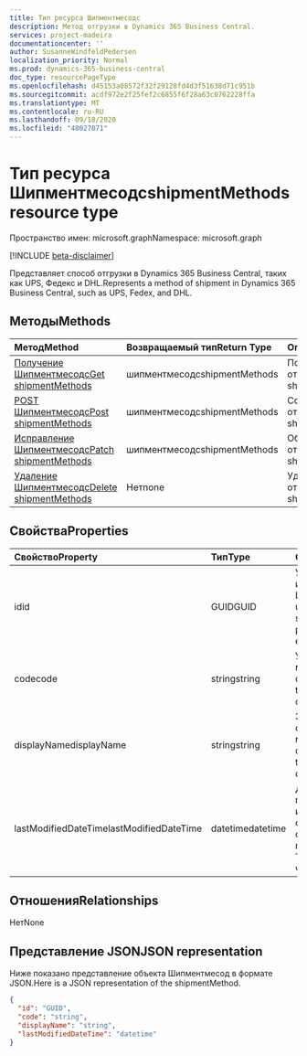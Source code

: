 ```yaml
---
title: Тип ресурса Шипментмесодс
description: Метод отгрузки в Dynamics 365 Business Central.
services: project-madeira
documentationcenter: ''
author: SusanneWindfeldPedersen
localization_priority: Normal
ms.prod: dynamics-365-business-central
doc_type: resourcePageType
ms.openlocfilehash: d45153a08572f32f29128fd4d3f51638d71c951b
ms.sourcegitcommit: acdf972e2f25fef2c6855f6f28a63c0762228ffa
ms.translationtype: MT
ms.contentlocale: ru-RU
ms.lasthandoff: 09/18/2020
ms.locfileid: "48027071"
---
```

# <a name="shipmentmethods-resource-type"></a><span data-ttu-id="fb7ea-103">Тип ресурса Шипментмесодс</span><span class="sxs-lookup"><span data-stu-id="fb7ea-103">shipmentMethods resource type</span></span>

<span data-ttu-id="fb7ea-104">Пространство имен: microsoft.graph</span><span class="sxs-lookup"><span data-stu-id="fb7ea-104">Namespace: microsoft.graph</span></span>

[!INCLUDE [beta-disclaimer](../../includes/beta-disclaimer.md)]

<span data-ttu-id="fb7ea-105">Представляет способ отгрузки в Dynamics 365 Business Central, таких как UPS, Федекс и DHL.</span><span class="sxs-lookup"><span data-stu-id="fb7ea-105">Represents a method of shipment in Dynamics 365 Business Central, such as UPS, Fedex, and DHL.</span></span>

## <a name="methods"></a><span data-ttu-id="fb7ea-106">Методы</span><span class="sxs-lookup"><span data-stu-id="fb7ea-106">Methods</span></span>

| <span data-ttu-id="fb7ea-107">Метод</span><span class="sxs-lookup"><span data-stu-id="fb7ea-107">Method</span></span>       | <span data-ttu-id="fb7ea-108">Возвращаемый тип</span><span class="sxs-lookup"><span data-stu-id="fb7ea-108">Return Type</span></span>  |<span data-ttu-id="fb7ea-109">Описание</span><span class="sxs-lookup"><span data-stu-id="fb7ea-109">Description</span></span>|
|:---------------|:--------|:----------|
|[<span data-ttu-id="fb7ea-110">Получение Шипментмесодс</span><span class="sxs-lookup"><span data-stu-id="fb7ea-110">Get shipmentMethods</span></span>](../api/dynamics-shipmentmethods-get.md)|<span data-ttu-id="fb7ea-111">шипментмесодс</span><span class="sxs-lookup"><span data-stu-id="fb7ea-111">shipmentMethods</span></span>|<span data-ttu-id="fb7ea-112">Получает метод отгрузки.</span><span class="sxs-lookup"><span data-stu-id="fb7ea-112">Gets a shipment method.</span></span>|
|[<span data-ttu-id="fb7ea-113">POST Шипментмесодс</span><span class="sxs-lookup"><span data-stu-id="fb7ea-113">Post shipmentMethods</span></span>](../api/dynamics-create-shipmentmethods.md)|<span data-ttu-id="fb7ea-114">шипментмесодс</span><span class="sxs-lookup"><span data-stu-id="fb7ea-114">shipmentMethods</span></span>|<span data-ttu-id="fb7ea-115">Создает метод отгрузки.</span><span class="sxs-lookup"><span data-stu-id="fb7ea-115">Creates a shipment method.</span></span>|
|[<span data-ttu-id="fb7ea-116">Исправление Шипментмесодс</span><span class="sxs-lookup"><span data-stu-id="fb7ea-116">Patch shipmentMethods</span></span>](../api/dynamics-shipmentmethods-update.md)|<span data-ttu-id="fb7ea-117">шипментмесодс</span><span class="sxs-lookup"><span data-stu-id="fb7ea-117">shipmentMethods</span></span>|<span data-ttu-id="fb7ea-118">Обновляет метод отгрузки.</span><span class="sxs-lookup"><span data-stu-id="fb7ea-118">Updates a shipment method.</span></span>|
|[<span data-ttu-id="fb7ea-119">Удаление Шипментмесодс</span><span class="sxs-lookup"><span data-stu-id="fb7ea-119">Delete shipmentMethods</span></span>](../api/dynamics-shipmentmethods-delete.md)|<span data-ttu-id="fb7ea-120">Нет</span><span class="sxs-lookup"><span data-stu-id="fb7ea-120">none</span></span>|<span data-ttu-id="fb7ea-121">Удаляет метод отгрузки.</span><span class="sxs-lookup"><span data-stu-id="fb7ea-121">Deletes a shipment method.</span></span>|

## <a name="properties"></a><span data-ttu-id="fb7ea-122">Свойства</span><span class="sxs-lookup"><span data-stu-id="fb7ea-122">Properties</span></span>
| <span data-ttu-id="fb7ea-123">Свойство</span><span class="sxs-lookup"><span data-stu-id="fb7ea-123">Property</span></span>     | <span data-ttu-id="fb7ea-124">Тип</span><span class="sxs-lookup"><span data-stu-id="fb7ea-124">Type</span></span>   |<span data-ttu-id="fb7ea-125">Описание</span><span class="sxs-lookup"><span data-stu-id="fb7ea-125">Description</span></span>|
|:---------------|:--------|:----------|
|<span data-ttu-id="fb7ea-126">id</span><span class="sxs-lookup"><span data-stu-id="fb7ea-126">id</span></span>|<span data-ttu-id="fb7ea-127">GUID</span><span class="sxs-lookup"><span data-stu-id="fb7ea-127">GUID</span></span>|<span data-ttu-id="fb7ea-128">Уникальный идентификатор Шипментмесод.</span><span class="sxs-lookup"><span data-stu-id="fb7ea-128">The unique ID of the shipmentMethod.</span></span> <span data-ttu-id="fb7ea-129">Не редактируемые.</span><span class="sxs-lookup"><span data-stu-id="fb7ea-129">Non-editable.</span></span>|
|<span data-ttu-id="fb7ea-130">code</span><span class="sxs-lookup"><span data-stu-id="fb7ea-130">code</span></span>|<span data-ttu-id="fb7ea-131">string</span><span class="sxs-lookup"><span data-stu-id="fb7ea-131">string</span></span>|<span data-ttu-id="fb7ea-132">Указывает код метода отгрузки.</span><span class="sxs-lookup"><span data-stu-id="fb7ea-132">Specifies the shipment method code.</span></span>|
|<span data-ttu-id="fb7ea-133">displayName</span><span class="sxs-lookup"><span data-stu-id="fb7ea-133">displayName</span></span>|<span data-ttu-id="fb7ea-134">string</span><span class="sxs-lookup"><span data-stu-id="fb7ea-134">string</span></span>|<span data-ttu-id="fb7ea-135">Задает отображаемое имя метода отгрузки.</span><span class="sxs-lookup"><span data-stu-id="fb7ea-135">Specifies the shipment method display name.</span></span>|
|<span data-ttu-id="fb7ea-136">lastModifiedDateTime</span><span class="sxs-lookup"><span data-stu-id="fb7ea-136">lastModifiedDateTime</span></span>|<span data-ttu-id="fb7ea-137">datetime</span><span class="sxs-lookup"><span data-stu-id="fb7ea-137">datetime</span></span>|<span data-ttu-id="fb7ea-138">Дата и время последнего изменения метода отгрузки.</span><span class="sxs-lookup"><span data-stu-id="fb7ea-138">The last datetime the shipment method was modified.</span></span> <span data-ttu-id="fb7ea-139">Только для чтения.</span><span class="sxs-lookup"><span data-stu-id="fb7ea-139">Read-Only.</span></span>|  


## <a name="relationships"></a><span data-ttu-id="fb7ea-140">Отношения</span><span class="sxs-lookup"><span data-stu-id="fb7ea-140">Relationships</span></span>
<span data-ttu-id="fb7ea-141">Нет</span><span class="sxs-lookup"><span data-stu-id="fb7ea-141">None</span></span>

## <a name="json-representation"></a><span data-ttu-id="fb7ea-142">Представление JSON</span><span class="sxs-lookup"><span data-stu-id="fb7ea-142">JSON representation</span></span>

<span data-ttu-id="fb7ea-143">Ниже показано представление объекта Шипментмесод в формате JSON.</span><span class="sxs-lookup"><span data-stu-id="fb7ea-143">Here is a JSON representation of the shipmentMethod.</span></span>

```json
{
  "id": "GUID",
  "code": "string",
  "displayName": "string",
  "lastModifiedDateTime": "datetime"
}

```




